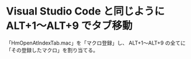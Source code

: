 # Visual Studio Code と同じように ALT+1～ALT+9 でタブ移動

「HmOpenAtIndexTab.mac」を「マクロ登録」し、
ALT+1～ALT+9 の全てに「その登録したマクロ」を割り当てる。